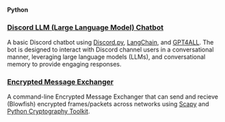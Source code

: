 #### Python
### [Discord LLM (Large Language Model) Chatbot](https://github.com/shaunbarnard/python/tree/main/discord-llm-chatbot)<br>
A basic Discord chatbot using [Discord.py](https://github.com/Rapptz/discord.py), [LangChain](https://github.com/langchain-ai/langchain), and [GPT4ALL](https://github.com/nomic-ai/gpt4all). The bot is designed to interact with Discord channel users in a conversational manner, leveraging large language models (LLMs), and conversational memory to provide engaging responses.

### [Encrypted Message Exchanger](https://github.com/shaunbarnard/python/tree/main/encrypted-message-exchange)<br>
A command-line Encrypted Message Exchanger that can send and recieve (Blowfish) encrypted frames/packets across networks using [Scapy](https://github.com/secdev/scapy) and [Python Cryptography Toolkit](https://github.com/pycrypto/pycrypto).